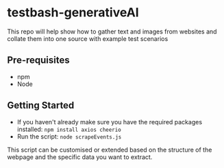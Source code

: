 # testbash-generativeAI
This repo will help show how to gather text and images from websites and collate them into one source with example test scenarios

## Pre-requisites

- npm
- Node

## Getting Started

- If you haven't already make sure you have the required packages installed: `npm install axios cheerio`
- Run the script: `node scrapeEvents.js`

This script can be customised or extended based on the structure of the webpage and the specific data you want to extract.
